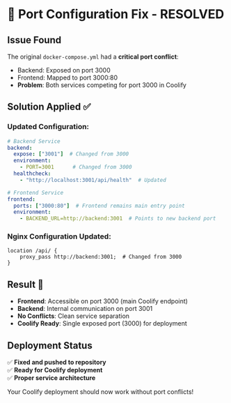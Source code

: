 # 🔧 Port Configuration Fix - RESOLVED

## Issue Found
The original `docker-compose.yml` had a **critical port conflict**:
- Backend: Exposed on port 3000
- Frontend: Mapped to port 3000:80 
- **Problem**: Both services competing for port 3000 in Coolify

## Solution Applied ✅

### Updated Configuration:
```yaml
# Backend Service
backend:
  expose: ["3001"]  # Changed from 3000
  environment:
    - PORT=3001      # Changed from 3000
  healthcheck:
    - "http://localhost:3001/api/health"  # Updated

# Frontend Service  
frontend:
  ports: ["3000:80"]  # Frontend remains main entry point
  environment:
    - BACKEND_URL=http://backend:3001  # Points to new backend port
```

### Nginx Configuration Updated:
```nginx
location /api/ {
    proxy_pass http://backend:3001;  # Changed from 3000
}
```

## Result 🎯
- **Frontend**: Accessible on port 3000 (main Coolify endpoint)
- **Backend**: Internal communication on port 3001  
- **No Conflicts**: Clean service separation
- **Coolify Ready**: Single exposed port (3000) for deployment

## Deployment Status
✅ **Fixed and pushed to repository**  
✅ **Ready for Coolify deployment**  
✅ **Proper service architecture**

Your Coolify deployment should now work without port conflicts!